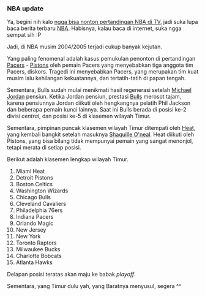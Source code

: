 ### NBA update

<p>Ya, begini nih kalo <a href="http://aldi.kriwil.com/2005/02/22/mau-nonton-nba-allstar-2005/">ngga bisa nonton pertandingan NBA di TV</a>,
jadi suka lupa baca berita terbaru <a href="http://www.nba.com" title="NBA">NBA</a>. Habisnya, kalau baca di internet, suka ngga sempat sih :P</p>

<!-- readmore --><p>Jadi, di NBA musim 2004/2005 terjadi cukup banyak kejutan.
Yang paling fenomenal adalah kasus pemukulan penonton di
pertandingan <a href="http://www.nba.com/pacers/" title="Indiana Pacers">Pacers</a> - <a href="http://www.nba.com/pistons/" title="Detroit Pistons">Pistons</a> oleh pemain Pacers yang
menyebabkan tiga anggota tim Pacers, diskors. Tragedi
ini menyebabkan Pacers, yang merupakan tim kuat musim lalu
kehilangan kekuatannya, dan tertatih-tatih di papan tengah.</p>

<p>Sementara, Bulls sudah mulai menikmati hasil regenerasi
setelah <a href="http://www.nba.com/playerfile/michael_jordan" title="Michael Jordan">Michael Jordan</a> pensiun. Ketika Jordan pensiun, prestasi
<a href="http://www.nba.com/bulls/" title="Chicago Bulls">Bulls</a> merosot tajam, karena pensiunnya Jordan diikuti
oleh hengkangnya pelatih Phil Jackson dan beberapa pemain
kunci lainnya. Saat ini Bulls berada di posisi ke-2 divisi
<em>central</em>, dan posisi ke-5 di klasemen wilayah Timur.</p>

<p>Sementara, pimpinan puncak klasemen wilayah Timur ditempati
oleh <a href="http://www.nba.com/heat/" title="Miami Heat">Heat</a>, yang kembali bangkit setelah masuknya <a href="http://www.shaq.com/" title="Shaquille O'Neal">Shaquille O'neal</a>.
Heat diikuti oleh Pistons, yang bisa bilang tidak
mempunyai pemain yang sangat menonjol, tetapi merata di
setiap posisi.</p>

<p>Berikut adalah klasemen lengkap wilayah Timur.</p>

<ol>
<li>Miami Heat</li>
<li>Detroit Pistons</li>
<li>Boston Celtics</li>
<li>Washington Wizards</li>
<li>Chicago Bulls</li>
<li>Cleveland Cavaliers</li>
<li>Philadelphia 76ers</li>
<li>Indiana Pacers</li>
<li>Orlando Magic</li>
<li>New Jersey </li>
<li>New York </li>
<li>Toronto Raptors</li>
<li>Milwaukee Bucks</li>
<li>Charlotte Bobcats</li>
<li>Atlanta Hawks</li>
</ol>

<p>Delapan posisi teratas akan maju ke babak <em>playoff</em>.</p>

<p>Sementara, yang Timur dulu yah, yang Baratnya menyusul, segera ^^</p>


<!-- METADATA: {"time": "2005-03-29 12:37:13", "title": "NBA update"} -->
